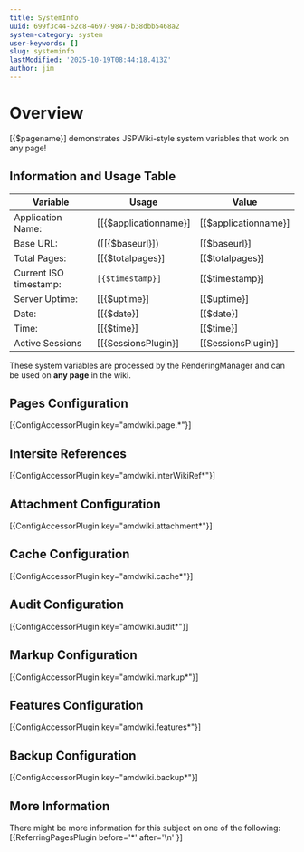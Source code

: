 ```yaml
---
title: SystemInfo
uuid: 699f3c44-62c8-4697-9847-b38dbb5468a2
system-category: system
user-keywords: []
slug: systeminfo
lastModified: '2025-10-19T08:44:18.413Z'
author: jim
---
```

# Overview
[{$pagename}] demonstrates JSPWiki-style system variables that work on any page!

## Information and Usage Table

| Variable | Usage | Value
|---- |----  |---- 
| Application Name: | [[{$applicationname}] | [{$applicationname}] |
| Base URL: | ([[{$baseurl}]) | [{$baseurl}]
| Total Pages: | [[{$totalpages}] | [{$totalpages}]
| Current ISO timestamp: |`[{$timestamp}]` | [{$timestamp}]
| Server Uptime: | [[{$uptime}] | [{$uptime}] 
| Date: | [[{$date}] | [{$date}] 
| Time: | [[{$time}] | [{$time}] 
| Active Sessions | [[{SessionsPlugin}] | [{SessionsPlugin}]


These system variables are processed by the RenderingManager and can be used on **any page** in the wiki.

## Pages Configuration
[{ConfigAccessorPlugin key="amdwiki.page.*"}]

## Intersite References
[{ConfigAccessorPlugin key="amdwiki.interWikiRef*"}]

## Attachment Configuration
[{ConfigAccessorPlugin key="amdwiki.attachment*"}]

## Cache Configuration
[{ConfigAccessorPlugin key="amdwiki.cache*"}]

## Audit Configuration
[{ConfigAccessorPlugin key="amdwiki.audit*"}]

## Markup Configuration
[{ConfigAccessorPlugin key="amdwiki.markup*"}]

## Features Configuration
[{ConfigAccessorPlugin key="amdwiki.features*"}]

## Backup Configuration
[{ConfigAccessorPlugin key="amdwiki.backup*"}]

## More Information
There might be more information for this subject on one of the following:
[{ReferringPagesPlugin before='*' after='\n' }]
